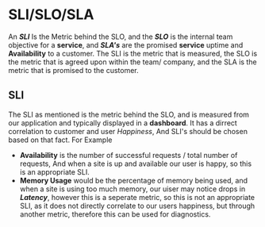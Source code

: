 # SLI/SLO/SLA
An ***SLI*** Is the Metric behind the SLO, and the ***SLO*** is the internal team objective for a **service**, and ***SLA's*** are the promised **service** uptime and **Availability** to a customer. The SLI is the metric that is measured, the SLO is the metric that is agreed upon within the team/ company, and the SLA is the metric that is promised to the customer.

## SLI

The SLI as mentioned is the metric behind the SLO, and is measured from our application and typically displayed in a **dashboard**. 
It has a dirrect correlation to customer and user *Happiness*, And SLI's should be chosen based on that fact. For Example
 - **Availability** is the number of successful requests / total number of requests, And when a site is up and available our user is happy, so this is an appropriate SLI.
 - **Memory Usage** would be the percentage of memory being used, and when a site is using too much memory, our uiser may notice drops in ***Latency***, however this is a seperate metric, so this is not an appropriate SLI, as it does not directly correlate to our users happiness, but through another metric, therefore this can be used for diagnostics.